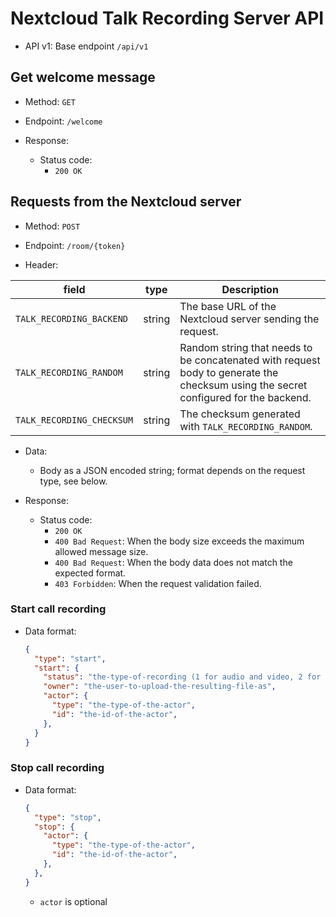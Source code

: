 # Nextcloud Talk Recording Server API

* API v1: Base endpoint `/api/v1`

## Get welcome message

* Method: `GET`
* Endpoint: `/welcome`

* Response:
    - Status code:
        + `200 OK`

## Requests from the Nextcloud server

* Method: `POST`
* Endpoint: `/room/{token}`

* Header:

| field                     | type   | Description                                                                                                                         |
| ------------------------- | ------ | ----------------------------------------------------------------------------------------------------------------------------------- |
| `TALK_RECORDING_BACKEND`  | string | The base URL of the Nextcloud server sending the request.                                                                           |
| `TALK_RECORDING_RANDOM`   | string | Random string that needs to be concatenated with request body to generate the checksum using the secret configured for the backend. |
| `TALK_RECORDING_CHECKSUM` | string | The checksum generated with `TALK_RECORDING_RANDOM`.                                                                                |

* Data:

    - Body as a JSON encoded string; format depends on the request type, see below.

* Response:
    - Status code:
        + `200 OK`
        + `400 Bad Request`: When the body size exceeds the maximum allowed message size.
        + `400 Bad Request`: When the body data does not match the expected format.
        + `403 Forbidden`: When the request validation failed.

### Start call recording

* Data format:

    ```json
    {
      "type": "start",
      "start": {
        "status": "the-type-of-recording (1 for audio and video, 2 for audio only)",
        "owner": "the-user-to-upload-the-resulting-file-as",
        "actor": {
          "type": "the-type-of-the-actor",
          "id": "the-id-of-the-actor",
        },
      }
    }
    ```

### Stop call recording

* Data format:

    ```json
    {
      "type": "stop",
      "stop": {
        "actor": {
          "type": "the-type-of-the-actor",
          "id": "the-id-of-the-actor",
        },
      },
    }
    ```

    - `actor` is optional
